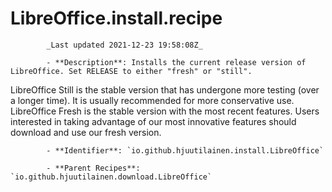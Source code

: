 # LibreOffice.install.recipe

            _Last updated 2021-12-23 19:58:08Z_

            - **Description**: Installs the current release version of LibreOffice. Set RELEASE to either "fresh" or "still".

LibreOffice Still is the stable version that has undergone more testing (over a longer time). It is usually recommended for more conservative use.
LibreOffice Fresh is the stable version with the most recent features. Users interested in taking advantage of our most innovative features should download and use our fresh version.

            - **Identifier**: `io.github.hjuutilainen.install.LibreOffice`

            - **Parent Recipes**: `io.github.hjuutilainen.download.LibreOffice`